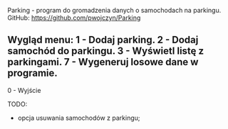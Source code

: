 

Parking - program do gromadzenia danych o samochodach na parkingu.
GitHub: https://github.com/pwojczyn/Parking

Wygląd menu:
1 - Dodaj parking.
2 - Dodaj samochód do parkingu.
3 - Wyświetl listę z parkingami.
7 - Wygeneruj losowe dane w programie.
-----------------------
0 - Wyjście


TODO:
- opcja usuwania samochodów z parkingu;



